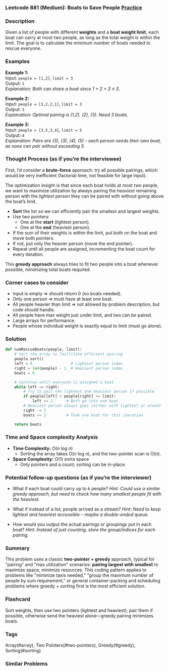 ### Leetcode 881 (Medium): Boats to Save People [Practice](https://leetcode.com/problems/boats-to-save-people)

### Description  
Given a list of people with different **weights** and a **boat weight limit**, each boat can carry at most two people, as long as the total weight is within the limit. The goal is to calculate the minimum number of boats needed to rescue everyone.

### Examples  

**Example 1:**  
Input: `people = [1,2]`, `limit = 3`  
Output: `1`  
*Explanation: Both can share a boat since 1 + 2 = 3 ≤ 3.*

**Example 2:**  
Input: `people = [3,2,2,1]`, `limit = 3`  
Output: `3`  
*Explanation: Optimal pairing is (1,2), (2), (3). Need 3 boats.*

**Example 3:**  
Input: `people = [3,5,3,4]`, `limit = 5`  
Output: `4`  
*Explanation: Pairs are (3), (3), (4), (5) – each person needs their own boat, as none can pair without exceeding 5.*

### Thought Process (as if you’re the interviewee)  
First, I’d consider a **brute-force** approach: try all possible pairings, which would be very inefficient (factorial time, not feasible for large input).  

The optimization insight is that since each boat holds at most two people, we want to maximize utilization by always pairing the *heaviest* remaining person with the *lightest* person they can be paired with without going above the boat’s limit.

- **Sort** the list so we can efficiently pair the smallest and largest weights.
- Use two pointers:
  - One at the **start** (lightest person).
  - One at the **end** (heaviest person).
- If the sum of their weights is within the limit, put both on the boat and move both pointers.
- If not, put only the heavier person (move the end pointer).
- Repeat until all people are assigned, incrementing the boat count for every iteration.

This **greedy approach** always tries to fit two people into a boat whenever possible, minimizing total boats required.

### Corner cases to consider  
- Input is empty ⇒ should return 0 (no boats needed).
- Only one person ⇒ must have at least one boat.
- All people heavier than limit ⇒ not allowed by problem description, but code should handle.
- All people have max weight just under limit, and two can be paired.
- Large arrays for performance.
- People whose individual weight is exactly equal to limit (must go alone).

### Solution

```python
def numRescueBoats(people, limit):
    # Sort the array to facilitate efficient pairing
    people.sort()
    left = 0                 # Lightest person index
    right = len(people) - 1  # Heaviest person index
    boats = 0

    # Continue until everyone is assigned a boat
    while left <= right:
        # Try to pair the lightest and heaviest person if possible
        if people[left] + people[right] <= limit:
            left += 1      # Both go into one boat
        # Heaviest person always goes (either with lightest or alone)
        right -= 1
        boats += 1         # Took one boat for this iteration

    return boats
```

### Time and Space complexity Analysis  

- **Time Complexity:** O(n log n)
  - Sorting the array takes O(n log n), and the two-pointer scan is O(n).
- **Space Complexity:** O(1) extra space
  - Only pointers and a count; sorting can be in-place.

### Potential follow-up questions (as if you’re the interviewer)  

- What if each boat could carry up to *k* people?
  *Hint: Could use a similar greedy approach, but need to check how many smallest people fit with the heaviest.*
  
- What if instead of a list, people arrived as a stream?
  *Hint: Need to keep lightest and heaviest accessible – maybe a double-ended queue.*

- How would you output the actual pairings or groupings put in each boat?
  *Hint: Instead of just counting, store the group/indices for each pairing.*

### Summary
This problem uses a classic **two-pointer + greedy** approach, typical for "pairing" and "max utilization" scenarios: **pairing largest with smallest** to maximize space, minimize resources. This coding pattern applies to problems like "minimize taxis needed," "group the maximum number of people by sum requirement," or general container-packing and scheduling problems where greedy + sorting first is the most efficient solution.


### Flashcard
Sort weights, then use two pointers (lightest and heaviest); pair them if possible, otherwise send the heaviest alone—greedy pairing minimizes boats.

### Tags
Array(#array), Two Pointers(#two-pointers), Greedy(#greedy), Sorting(#sorting)

### Similar Problems
